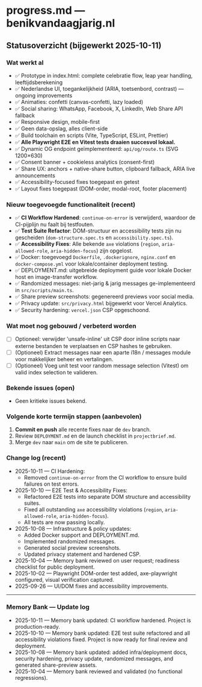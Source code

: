 # progress.md — benikvandaagjarig.nl

## Statusoverzicht (bijgewerkt 2025-10-11)

### Wat werkt al
- ✅ Prototype in index.html: complete celebratie flow, leap year handling, leeftijdsberekening
- ✅ Nederlandse UI, toegankelijkheid (ARIA, toetsenbord, contrast) — ongoing improvements
- ✅ Animaties: confetti (canvas-confetti, lazy loaded)
- ✅ Social sharing: WhatsApp, Facebook, X, LinkedIn, Web Share API fallback
- ✅ Responsive design, mobile-first
- ✅ Geen data-opslag, alles client-side
- ✅ Build toolchain en scripts (Vite, TypeScript, ESLint, Prettier)
- ✅ **Alle Playwright E2E en Vitest tests draaien succesvol lokaal.**
- ✅ Dynamic OG endpoint geïmplementeerd: `api/og/route.ts` (SVG 1200×630)
- ✅ Consent banner + cookieless analytics (consent-first)
- ✅ Share UX: anchors + native-share button, clipboard fallback, ARIA live announcements
- ✅ Accessibility-focused fixes toegepast en getest
- ✅ Layout fixes toegepast (DOM-order, modal-root, footer placement)

### Nieuw toegevoegde functionaliteit (recent)
- ✅ **CI Workflow Hardened**: `continue-on-error` is verwijderd, waardoor de CI-pijplijn nu faalt bij testfouten.
- ✅ **Test Suite Refactor**: DOM-structuur en accessibility tests zijn nu gescheiden (`dom-structure.spec.ts` en `accessibility.spec.ts`).
- ✅ **Accessibility Fixes**: Alle bekende `axe` violations (`region`, `aria-allowed-role`, `aria-hidden-focus`) zijn opgelost.
- ✅ Docker: toegevoegd `Dockerfile`, `.dockerignore`, `nginx.conf` en `docker-compose.yml` voor lokale/container deployment testing.
- ✅ DEPLOYMENT.md: uitgebreide deployment guide voor lokale Docker host en image-transfer workflow.
- ✅ Randomized messages: niet-jarig & jarig messages ge-implementeerd in `src/scripts/main.ts`.
- ✅ Share preview screenshots: gegenereerd previews voor social media.
- ✅ Privacy update: `src/privacy.html` bijgewerkt voor Vercel Analytics.
- ✅ Security hardening: `vercel.json` CSP opgeschoond.

### Wat moet nog gebouwd / verbeterd worden
- [ ] Optioneel: verwijder 'unsafe-inline' uit CSP door inline scripts naar externe bestanden te verplaatsen en CSP hashes te gebruiken.
- [ ] (Optioneel) Extract messages naar een aparte i18n / messages module voor makkelijker beheer en vertalingen.
- [ ] (Optioneel) Voeg unit test voor random message selection (Vitest) om valid index selection te valideren.

### Bekende issues (open)
- Geen kritieke issues bekend.

### Volgende korte termijn stappen (aanbevolen)
1. **Commit en push** alle recente fixes naar de `dev` branch.
2. Review `DEPLOYMENT.md` en de launch checklist in `projectbrief.md`.
3. Merge `dev` naar `main` om de site te publiceren.

### Change log (recent)
- 2025-10-11 — CI Hardening:
  - Removed `continue-on-error` from the CI workflow to ensure build failures on test errors.
- 2025-10-10 — E2E Test & Accessibility Fixes:
  - Refactored E2E tests into separate DOM structure and accessibility suites.
  - Fixed all outstanding `axe` accessibility violations (`region`, `aria-allowed-role`, `aria-hidden-focus`).
  - All tests are now passing locally.
- 2025-10-08 — Infrastructure & policy updates:
  - Added Docker support and DEPLOYMENT.md.
  - Implemented randomized messages.
  - Generated social preview screenshots.
  - Updated privacy statement and hardened CSP.
- 2025-10-04 — Memory bank reviewed on user request; readiness checklist for public deployment.
- 2025-10-02 — Playwright DOM-order test added, axe-playwright configured, visual verification captured.
- 2025-09-26 — UI/DOM fixes and accessibility improvements.

---

### Memory Bank — Update log
- 2025-10-11 — Memory bank updated: CI workflow hardened. Project is production-ready.
- 2025-10-10 — Memory bank updated: E2E test suite refactored and all accessibility violations fixed. Project is now ready for final review and deployment.
- 2025-10-08 — Memory bank updated: added infra/deployment docs, security hardening, privacy update, randomized messages, and generated share-preview assets.
- 2025-10-04 — Memory bank reviewed and validated (no functional regressions).
